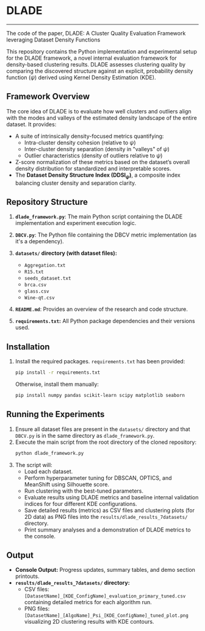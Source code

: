 # DLADE
***

The code of the paper, DLADE: A Cluster Quality Evaluation Framework leveraging Dataset Density Functions

This repository contains the Python implementation and experimental setup for the DLADE framework, a novel internal evaluation framework for density-based clustering results. DLADE assesses clustering quality by comparing the discovered structure against an explicit, probability density function ($\psi$) derived using Kernel Density Estimation (KDE).

## Framework Overview

The core idea of DLADE is to evaluate how well clusters and outliers align with the modes and valleys of the estimated density landscape of the entire dataset. It provides:
- A suite of intrinsically density-focused metrics quantifying:
    - Intra-cluster density cohesion (relative to $\psi$)
    - Inter-cluster density separation (density in "valleys" of $\psi$)
    - Outlier characteristics (density of outliers relative to $\psi$)
- Z-score normalization of these metrics based on the dataset’s overall density distribution for standardized and interpretable scores.
- The **Dataset Density Structure Index (DDSI$_\psi$)**, a composite index balancing cluster density and separation clarity.

## Repository Structure

1.  **`dlade_framework.py`**: The main Python script containing the DLADE implementation and experiment execution logic.
2.  **`DBCV.py`**: The Python file containing the DBCV metric implementation (as it's a dependency).
3.  **`datasets/` directory (with dataset files):**
    *   `Aggregation.txt`
    *   `R15.txt`
    *   `seeds_dataset.txt`
    *   `brca.csv` 
    *   `glass.csv` 
    *   `Wine-qt.csv` 
      
4.  **`README.md`**: Provides an overview of the research and code structure.
5.  **`requirements.txt`:** All Python package dependencies and their versions used.
    
## Installation

1. Install the required packages. `requirements.txt` has been provided:
    ```bash
    pip install -r requirements.txt
    ```
    Otherwise, install them manually:
    ```bash
    pip install numpy pandas scikit-learn scipy matplotlib seaborn
    ```

## Running the Experiments

1.  Ensure all dataset files are present in the `datasets/` directory and that `DBCV.py` is in the same directory as `dlade_framework.py`.
2.  Execute the main script from the root directory of the cloned repository:
    ```bash
    python dlade_framework.py
    ```
3.  The script will:
    *   Load each dataset.
    *   Perform hyperparameter tuning for DBSCAN, OPTICS, and MeanShift using Silhouette score.
    *   Run clustering with the best-tuned parameters.
    *   Evaluate results using DLADE metrics and baseline internal validation indices for four different KDE configurations.
    *   Save detailed results (metrics) as CSV files and clustering plots (for 2D data) as PNG files into the `results/dlade_results_7datasets/` directory.
    *   Print summary analyses and a demonstration of DLADE metrics to the console.

## Output

-   **Console Output:** Progress updates, summary tables, and demo section printouts.
-   **`results/dlade_results_7datasets/` directory:**
    -   CSV files: `[DatasetName]_[KDE_ConfigName]_evaluation_primary_tuned.csv` containing detailed metrics for each algorithm run.
    -   PNG files: `[DatasetName]_[AlgoName]_Psi_[KDE_ConfigName]_tuned_plot.png` visualizing 2D clustering results with KDE contours.

